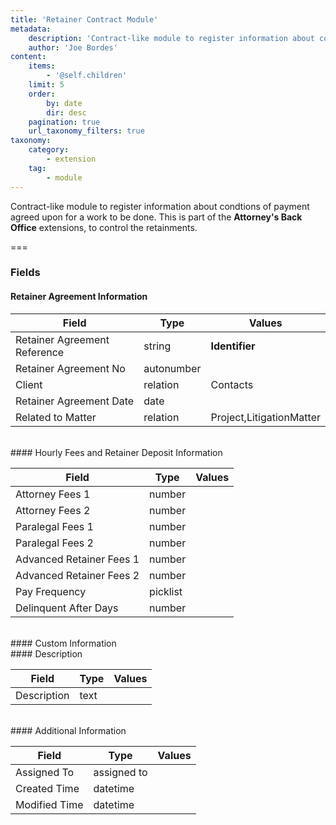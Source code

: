 ```yaml
---
title: 'Retainer Contract Module'
metadata:
    description: 'Contract-like module to register information about condtions of payment agreed upon for a work to be done.This is part of the Attorneys Back Office extensions, to control the retainments.'
    author: 'Joe Bordes'
content:
    items:
        - '@self.children'
    limit: 5
    order:
        by: date
        dir: desc
    pagination: true
    url_taxonomy_filters: true
taxonomy:
    category:
        - extension
    tag:
        - module
---
```


Contract-like module to register information about condtions of payment agreed upon for a work to be done.
This is part of the **Attorney's Back Office** extensions, to control the retainments.

===

### Fields

#### Retainer Agreement Information

<table class="table table-striped">
<thead>
<tr class="header">
<th>Field</th>
<th>Type</th>
<th>Values</th>
</tr>
</thead>
<tbody>
<tr>
<td>Retainer Agreement Reference</td>
<td>string</td>
<td><strong>Identifier</strong></td>
</tr>
<tr>
<td>Retainer Agreement No</td>
<td>autonumber</td>
<td></td>
</tr>
<tr>
<td>Client</td>
<td>relation</td>
<td>Contacts</td>
</tr>
<tr>
<td>Retainer Agreement Date</td>
<td>date</td>
<td></td>
</tr>
<tr>
<td>Related to Matter</td>
<td>relation</td>
<td>Project,LitigationMatter</td>
</tr>
</tbody>
</table>
<br>
#### Hourly Fees and Retainer Deposit Information

<table class="table table-striped">
<thead>
<tr class="header">
<th>Field</th>
<th>Type</th>
<th>Values</th>
</tr>
</thead>
<tbody>
<tr>
<td>Attorney Fees 1</td>
<td>number</td>
<td></td>
</tr>
<tr>
<td>Attorney Fees 2</td>
<td>number</td>
<td></td>
</tr>
<tr>
<td>Paralegal Fees 1</td>
<td>number</td>
<td></td>
</tr>
<tr>
<td>Paralegal Fees 2</td>
<td>number</td>
<td></td>
</tr>
<tr>
<td>Advanced Retainer Fees 1</td>
<td>number</td>
<td></td>
</tr>
<tr>
<td>Advanced Retainer Fees 2</td>
<td>number</td>
<td></td>
</tr>
<tr>
<td>Pay Frequency</td>
<td>picklist</td>
<td></td>
</tr>
<tr>
<td>Delinquent After Days</td>
<td>number</td>
<td></td>
</tr>
</tbody>
</table>
<br>
#### Custom Information
<br>
#### Description

<table class="table table-striped">
<thead>
<tr class="header">
<th>Field</th>
<th>Type</th>
<th>Values</th>
</tr>
</thead>
<tbody>
<tr>
<td>Description</td>
<td>text</td>
<td></td>
</tr>
</tbody>
</table>
<br>
#### Additional Information

<table class="table table-striped">
<thead>
<tr class="header">
<th>Field</th>
<th>Type</th>
<th>Values</th>
</tr>
</thead>
<tbody>
<tr>
<td>Assigned To</td>
<td>assigned to</td>
<td></td>
</tr>
<tr>
<td>Created Time</td>
<td>datetime</td>
<td></td>
</tr>
<tr>
<td>Modified Time</td>
<td>datetime</td>
<td></td>
</tr>
</tbody>
</table>
